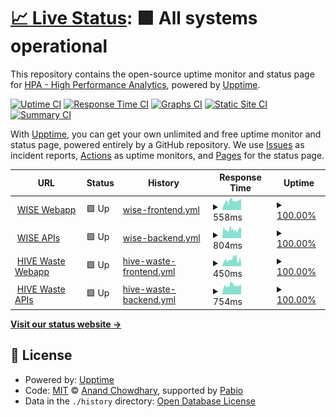 # [📈 Live Status](https://status.wise.hpa.ai): <!--live status--> **🟩 All systems operational**

This repository contains the open-source uptime monitor and status page for [HPA - High Performance Analytics](https://hpa.ai), powered by [Upptime](https://github.com/upptime/upptime).

[![Uptime CI](https://github.com/high-performance-analytics/hpa-uptime/workflows/Uptime%20CI/badge.svg)](https://github.com/high-performance-analytics/hpa-uptime/actions?query=workflow%3A%22Uptime+CI%22)
[![Response Time CI](https://github.com/high-performance-analytics/hpa-uptime/workflows/Response%20Time%20CI/badge.svg)](https://github.com/high-performance-analytics/hpa-uptime/actions?query=workflow%3A%22Response+Time+CI%22)
[![Graphs CI](https://github.com/high-performance-analytics/hpa-uptime/workflows/Graphs%20CI/badge.svg)](https://github.com/high-performance-analytics/hpa-uptime/actions?query=workflow%3A%22Graphs+CI%22)
[![Static Site CI](https://github.com/high-performance-analytics/hpa-uptime/workflows/Static%20Site%20CI/badge.svg)](https://github.com/high-performance-analytics/hpa-uptime/actions?query=workflow%3A%22Static+Site+CI%22)
[![Summary CI](https://github.com/high-performance-analytics/hpa-uptime/workflows/Summary%20CI/badge.svg)](https://github.com/high-performance-analytics/hpa-uptime/actions?query=workflow%3A%22Summary+CI%22)

With [Upptime](https://upptime.js.org), you can get your own unlimited and free uptime monitor and status page, powered entirely by a GitHub repository. We use [Issues](https://github.com/high-performance-analytics/hpa-uptime/issues) as incident reports, [Actions](https://github.com/high-performance-analytics/hpa-uptime/actions) as uptime monitors, and [Pages](https://status.wise.hpa.ai) for the status page.

<!--start: status pages-->
<!-- This summary is generated by Upptime (https://github.com/upptime/upptime) -->
<!-- Do not edit this manually, your changes will be overwritten -->
<!-- prettier-ignore -->
| URL | Status | History | Response Time | Uptime |
| --- | ------ | ------- | ------------- | ------ |
| <img alt="" src="https://icons.duckduckgo.com/ip3/wise.hpa.ai.ico" height="13"> [WISE Webapp](https://wise.hpa.ai) | 🟩 Up | [wise-frontend.yml](https://github.com/high-performance-analytics/hpa-uptime/commits/HEAD/history/wise-frontend.yml) | <details><summary><img alt="Response time graph" src="./graphs/wise-frontend/response-time-week.png" height="20"> 558ms</summary><br><a href="https://status.hpa.ai/history/wise-frontend"><img alt="Response time 512" src="https://img.shields.io/endpoint?url=https%3A%2F%2Fraw.githubusercontent.com%2Fhigh-performance-analytics%2Fhpa-uptime%2FHEAD%2Fapi%2Fwise-frontend%2Fresponse-time.json"></a><br><a href="https://status.hpa.ai/history/wise-frontend"><img alt="24-hour response time 568" src="https://img.shields.io/endpoint?url=https%3A%2F%2Fraw.githubusercontent.com%2Fhigh-performance-analytics%2Fhpa-uptime%2FHEAD%2Fapi%2Fwise-frontend%2Fresponse-time-day.json"></a><br><a href="https://status.hpa.ai/history/wise-frontend"><img alt="7-day response time 558" src="https://img.shields.io/endpoint?url=https%3A%2F%2Fraw.githubusercontent.com%2Fhigh-performance-analytics%2Fhpa-uptime%2FHEAD%2Fapi%2Fwise-frontend%2Fresponse-time-week.json"></a><br><a href="https://status.hpa.ai/history/wise-frontend"><img alt="30-day response time 613" src="https://img.shields.io/endpoint?url=https%3A%2F%2Fraw.githubusercontent.com%2Fhigh-performance-analytics%2Fhpa-uptime%2FHEAD%2Fapi%2Fwise-frontend%2Fresponse-time-month.json"></a><br><a href="https://status.hpa.ai/history/wise-frontend"><img alt="1-year response time 512" src="https://img.shields.io/endpoint?url=https%3A%2F%2Fraw.githubusercontent.com%2Fhigh-performance-analytics%2Fhpa-uptime%2FHEAD%2Fapi%2Fwise-frontend%2Fresponse-time-year.json"></a></details> | <details><summary><a href="https://status.hpa.ai/history/wise-frontend">100.00%</a></summary><a href="https://status.hpa.ai/history/wise-frontend"><img alt="All-time uptime 100.00%" src="https://img.shields.io/endpoint?url=https%3A%2F%2Fraw.githubusercontent.com%2Fhigh-performance-analytics%2Fhpa-uptime%2FHEAD%2Fapi%2Fwise-frontend%2Fuptime.json"></a><br><a href="https://status.hpa.ai/history/wise-frontend"><img alt="24-hour uptime 100.00%" src="https://img.shields.io/endpoint?url=https%3A%2F%2Fraw.githubusercontent.com%2Fhigh-performance-analytics%2Fhpa-uptime%2FHEAD%2Fapi%2Fwise-frontend%2Fuptime-day.json"></a><br><a href="https://status.hpa.ai/history/wise-frontend"><img alt="7-day uptime 100.00%" src="https://img.shields.io/endpoint?url=https%3A%2F%2Fraw.githubusercontent.com%2Fhigh-performance-analytics%2Fhpa-uptime%2FHEAD%2Fapi%2Fwise-frontend%2Fuptime-week.json"></a><br><a href="https://status.hpa.ai/history/wise-frontend"><img alt="30-day uptime 100.00%" src="https://img.shields.io/endpoint?url=https%3A%2F%2Fraw.githubusercontent.com%2Fhigh-performance-analytics%2Fhpa-uptime%2FHEAD%2Fapi%2Fwise-frontend%2Fuptime-month.json"></a><br><a href="https://status.hpa.ai/history/wise-frontend"><img alt="1-year uptime 100.00%" src="https://img.shields.io/endpoint?url=https%3A%2F%2Fraw.githubusercontent.com%2Fhigh-performance-analytics%2Fhpa-uptime%2FHEAD%2Fapi%2Fwise-frontend%2Fuptime-year.json"></a></details>
| <img alt="" src="https://wise.hpa.ai/favicon.ico" height="13"> [WISE APIs](https://wise-api.hpa.ai/hally/health) | 🟩 Up | [wise-backend.yml](https://github.com/high-performance-analytics/hpa-uptime/commits/HEAD/history/wise-backend.yml) | <details><summary><img alt="Response time graph" src="./graphs/wise-backend/response-time-week.png" height="20"> 804ms</summary><br><a href="https://status.hpa.ai/history/wise-backend"><img alt="Response time 897" src="https://img.shields.io/endpoint?url=https%3A%2F%2Fraw.githubusercontent.com%2Fhigh-performance-analytics%2Fhpa-uptime%2FHEAD%2Fapi%2Fwise-backend%2Fresponse-time.json"></a><br><a href="https://status.hpa.ai/history/wise-backend"><img alt="24-hour response time 888" src="https://img.shields.io/endpoint?url=https%3A%2F%2Fraw.githubusercontent.com%2Fhigh-performance-analytics%2Fhpa-uptime%2FHEAD%2Fapi%2Fwise-backend%2Fresponse-time-day.json"></a><br><a href="https://status.hpa.ai/history/wise-backend"><img alt="7-day response time 804" src="https://img.shields.io/endpoint?url=https%3A%2F%2Fraw.githubusercontent.com%2Fhigh-performance-analytics%2Fhpa-uptime%2FHEAD%2Fapi%2Fwise-backend%2Fresponse-time-week.json"></a><br><a href="https://status.hpa.ai/history/wise-backend"><img alt="30-day response time 822" src="https://img.shields.io/endpoint?url=https%3A%2F%2Fraw.githubusercontent.com%2Fhigh-performance-analytics%2Fhpa-uptime%2FHEAD%2Fapi%2Fwise-backend%2Fresponse-time-month.json"></a><br><a href="https://status.hpa.ai/history/wise-backend"><img alt="1-year response time 897" src="https://img.shields.io/endpoint?url=https%3A%2F%2Fraw.githubusercontent.com%2Fhigh-performance-analytics%2Fhpa-uptime%2FHEAD%2Fapi%2Fwise-backend%2Fresponse-time-year.json"></a></details> | <details><summary><a href="https://status.hpa.ai/history/wise-backend">100.00%</a></summary><a href="https://status.hpa.ai/history/wise-backend"><img alt="All-time uptime 100.00%" src="https://img.shields.io/endpoint?url=https%3A%2F%2Fraw.githubusercontent.com%2Fhigh-performance-analytics%2Fhpa-uptime%2FHEAD%2Fapi%2Fwise-backend%2Fuptime.json"></a><br><a href="https://status.hpa.ai/history/wise-backend"><img alt="24-hour uptime 100.00%" src="https://img.shields.io/endpoint?url=https%3A%2F%2Fraw.githubusercontent.com%2Fhigh-performance-analytics%2Fhpa-uptime%2FHEAD%2Fapi%2Fwise-backend%2Fuptime-day.json"></a><br><a href="https://status.hpa.ai/history/wise-backend"><img alt="7-day uptime 100.00%" src="https://img.shields.io/endpoint?url=https%3A%2F%2Fraw.githubusercontent.com%2Fhigh-performance-analytics%2Fhpa-uptime%2FHEAD%2Fapi%2Fwise-backend%2Fuptime-week.json"></a><br><a href="https://status.hpa.ai/history/wise-backend"><img alt="30-day uptime 100.00%" src="https://img.shields.io/endpoint?url=https%3A%2F%2Fraw.githubusercontent.com%2Fhigh-performance-analytics%2Fhpa-uptime%2FHEAD%2Fapi%2Fwise-backend%2Fuptime-month.json"></a><br><a href="https://status.hpa.ai/history/wise-backend"><img alt="1-year uptime 100.00%" src="https://img.shields.io/endpoint?url=https%3A%2F%2Fraw.githubusercontent.com%2Fhigh-performance-analytics%2Fhpa-uptime%2FHEAD%2Fapi%2Fwise-backend%2Fuptime-year.json"></a></details>
| <img alt="" src="https://hivewaste.hpa.ai/favicon.ico" height="13"> [HIVE Waste Webapp](https://hivewaste.hpa.ai) | 🟩 Up | [hive-waste-frontend.yml](https://github.com/high-performance-analytics/hpa-uptime/commits/HEAD/history/hive-waste-frontend.yml) | <details><summary><img alt="Response time graph" src="./graphs/hive-waste-frontend/response-time-week.png" height="20"> 450ms</summary><br><a href="https://status.hpa.ai/history/hive-waste-frontend"><img alt="Response time 476" src="https://img.shields.io/endpoint?url=https%3A%2F%2Fraw.githubusercontent.com%2Fhigh-performance-analytics%2Fhpa-uptime%2FHEAD%2Fapi%2Fhive-waste-frontend%2Fresponse-time.json"></a><br><a href="https://status.hpa.ai/history/hive-waste-frontend"><img alt="24-hour response time 391" src="https://img.shields.io/endpoint?url=https%3A%2F%2Fraw.githubusercontent.com%2Fhigh-performance-analytics%2Fhpa-uptime%2FHEAD%2Fapi%2Fhive-waste-frontend%2Fresponse-time-day.json"></a><br><a href="https://status.hpa.ai/history/hive-waste-frontend"><img alt="7-day response time 450" src="https://img.shields.io/endpoint?url=https%3A%2F%2Fraw.githubusercontent.com%2Fhigh-performance-analytics%2Fhpa-uptime%2FHEAD%2Fapi%2Fhive-waste-frontend%2Fresponse-time-week.json"></a><br><a href="https://status.hpa.ai/history/hive-waste-frontend"><img alt="30-day response time 522" src="https://img.shields.io/endpoint?url=https%3A%2F%2Fraw.githubusercontent.com%2Fhigh-performance-analytics%2Fhpa-uptime%2FHEAD%2Fapi%2Fhive-waste-frontend%2Fresponse-time-month.json"></a><br><a href="https://status.hpa.ai/history/hive-waste-frontend"><img alt="1-year response time 476" src="https://img.shields.io/endpoint?url=https%3A%2F%2Fraw.githubusercontent.com%2Fhigh-performance-analytics%2Fhpa-uptime%2FHEAD%2Fapi%2Fhive-waste-frontend%2Fresponse-time-year.json"></a></details> | <details><summary><a href="https://status.hpa.ai/history/hive-waste-frontend">100.00%</a></summary><a href="https://status.hpa.ai/history/hive-waste-frontend"><img alt="All-time uptime 100.00%" src="https://img.shields.io/endpoint?url=https%3A%2F%2Fraw.githubusercontent.com%2Fhigh-performance-analytics%2Fhpa-uptime%2FHEAD%2Fapi%2Fhive-waste-frontend%2Fuptime.json"></a><br><a href="https://status.hpa.ai/history/hive-waste-frontend"><img alt="24-hour uptime 100.00%" src="https://img.shields.io/endpoint?url=https%3A%2F%2Fraw.githubusercontent.com%2Fhigh-performance-analytics%2Fhpa-uptime%2FHEAD%2Fapi%2Fhive-waste-frontend%2Fuptime-day.json"></a><br><a href="https://status.hpa.ai/history/hive-waste-frontend"><img alt="7-day uptime 100.00%" src="https://img.shields.io/endpoint?url=https%3A%2F%2Fraw.githubusercontent.com%2Fhigh-performance-analytics%2Fhpa-uptime%2FHEAD%2Fapi%2Fhive-waste-frontend%2Fuptime-week.json"></a><br><a href="https://status.hpa.ai/history/hive-waste-frontend"><img alt="30-day uptime 100.00%" src="https://img.shields.io/endpoint?url=https%3A%2F%2Fraw.githubusercontent.com%2Fhigh-performance-analytics%2Fhpa-uptime%2FHEAD%2Fapi%2Fhive-waste-frontend%2Fuptime-month.json"></a><br><a href="https://status.hpa.ai/history/hive-waste-frontend"><img alt="1-year uptime 100.00%" src="https://img.shields.io/endpoint?url=https%3A%2F%2Fraw.githubusercontent.com%2Fhigh-performance-analytics%2Fhpa-uptime%2FHEAD%2Fapi%2Fhive-waste-frontend%2Fuptime-year.json"></a></details>
| <img alt="" src="https://hivewaste.hpa.ai/favicon.ico" height="13"> [HIVE Waste APIs](https://hivewaste-api.hpa.ai/health/) | 🟩 Up | [hive-waste-backend.yml](https://github.com/high-performance-analytics/hpa-uptime/commits/HEAD/history/hive-waste-backend.yml) | <details><summary><img alt="Response time graph" src="./graphs/hive-waste-backend/response-time-week.png" height="20"> 754ms</summary><br><a href="https://status.hpa.ai/history/hive-waste-backend"><img alt="Response time 722" src="https://img.shields.io/endpoint?url=https%3A%2F%2Fraw.githubusercontent.com%2Fhigh-performance-analytics%2Fhpa-uptime%2FHEAD%2Fapi%2Fhive-waste-backend%2Fresponse-time.json"></a><br><a href="https://status.hpa.ai/history/hive-waste-backend"><img alt="24-hour response time 843" src="https://img.shields.io/endpoint?url=https%3A%2F%2Fraw.githubusercontent.com%2Fhigh-performance-analytics%2Fhpa-uptime%2FHEAD%2Fapi%2Fhive-waste-backend%2Fresponse-time-day.json"></a><br><a href="https://status.hpa.ai/history/hive-waste-backend"><img alt="7-day response time 754" src="https://img.shields.io/endpoint?url=https%3A%2F%2Fraw.githubusercontent.com%2Fhigh-performance-analytics%2Fhpa-uptime%2FHEAD%2Fapi%2Fhive-waste-backend%2Fresponse-time-week.json"></a><br><a href="https://status.hpa.ai/history/hive-waste-backend"><img alt="30-day response time 799" src="https://img.shields.io/endpoint?url=https%3A%2F%2Fraw.githubusercontent.com%2Fhigh-performance-analytics%2Fhpa-uptime%2FHEAD%2Fapi%2Fhive-waste-backend%2Fresponse-time-month.json"></a><br><a href="https://status.hpa.ai/history/hive-waste-backend"><img alt="1-year response time 722" src="https://img.shields.io/endpoint?url=https%3A%2F%2Fraw.githubusercontent.com%2Fhigh-performance-analytics%2Fhpa-uptime%2FHEAD%2Fapi%2Fhive-waste-backend%2Fresponse-time-year.json"></a></details> | <details><summary><a href="https://status.hpa.ai/history/hive-waste-backend">100.00%</a></summary><a href="https://status.hpa.ai/history/hive-waste-backend"><img alt="All-time uptime 100.00%" src="https://img.shields.io/endpoint?url=https%3A%2F%2Fraw.githubusercontent.com%2Fhigh-performance-analytics%2Fhpa-uptime%2FHEAD%2Fapi%2Fhive-waste-backend%2Fuptime.json"></a><br><a href="https://status.hpa.ai/history/hive-waste-backend"><img alt="24-hour uptime 100.00%" src="https://img.shields.io/endpoint?url=https%3A%2F%2Fraw.githubusercontent.com%2Fhigh-performance-analytics%2Fhpa-uptime%2FHEAD%2Fapi%2Fhive-waste-backend%2Fuptime-day.json"></a><br><a href="https://status.hpa.ai/history/hive-waste-backend"><img alt="7-day uptime 100.00%" src="https://img.shields.io/endpoint?url=https%3A%2F%2Fraw.githubusercontent.com%2Fhigh-performance-analytics%2Fhpa-uptime%2FHEAD%2Fapi%2Fhive-waste-backend%2Fuptime-week.json"></a><br><a href="https://status.hpa.ai/history/hive-waste-backend"><img alt="30-day uptime 100.00%" src="https://img.shields.io/endpoint?url=https%3A%2F%2Fraw.githubusercontent.com%2Fhigh-performance-analytics%2Fhpa-uptime%2FHEAD%2Fapi%2Fhive-waste-backend%2Fuptime-month.json"></a><br><a href="https://status.hpa.ai/history/hive-waste-backend"><img alt="1-year uptime 100.00%" src="https://img.shields.io/endpoint?url=https%3A%2F%2Fraw.githubusercontent.com%2Fhigh-performance-analytics%2Fhpa-uptime%2FHEAD%2Fapi%2Fhive-waste-backend%2Fuptime-year.json"></a></details>

<!--end: status pages-->

[**Visit our status website →**](https://status.wise.hpa.ai)

## 📄 License

- Powered by: [Upptime](https://github.com/upptime/upptime)
- Code: [MIT](./LICENSE) © [Anand Chowdhary](https://anandchowdhary.com), supported by [Pabio](https://pabio.com)
- Data in the `./history` directory: [Open Database License](https://opendatacommons.org/licenses/odbl/1-0/)
